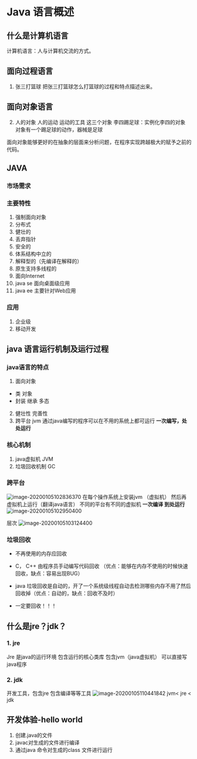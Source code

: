 # Java 语言概述

## 什么是计算机语言
计算机语言：人与计算机交流的方式。

## 面向过程语言
1. 张三打篮球 把张三打篮球怎么打篮球的过程和特点描述出来。
## 面向对象语言
2. 人的对象 人的运动 运动的工具 这三个对象
李四踢足球：实例化李四的对象 对象有一个踢足球的动作，器械是足球

面向对象能够更好的在抽象的层面来分析问题，在程序实现跨越极大的赋予之前的代码。

## JAVA 

###  市场需求
###  主要特性
1. 强制面向对象
2. 分布式
3. 健壮的
4. 丢弃指针
5. 安全的
6. 体系结构中立的
7. 解释型的（先编译在解释的）
8. 原生支持多线程的
9. 面向Internet
10. java se 面向桌面级应用  
11. java ee 主要针对Web应用
### 应用
1. 企业级
2. 移动开发

## java 语言运行机制及运行过程
### java语言的特点
1. 面向对象 
* 类 对象
* 封装 继承 多态
2. 健壮性 完善性
3. 跨平台 jvm
通过java编写的程序可以在不用的系统上都可运行
**一次编写，处处运行** 
### 核心机制
1. java虚拟机 JVM 
2. 垃圾回收机制 GC 

### 跨平台

![image-20200105102836370](C:\Users\Yjj\AppData\Roaming\Typora\typora-user-images\image-20200105102836370.png)
在每个操作系统上安装jvm （虚拟机）
然后再虚拟机上运行（翻译java语言）
不同的平台有不同的虚拟机 
**一次编译 到处运行**
![image-20200105102950400](C:\Users\Yjj\AppData\Roaming\Typora\typora-user-images\image-20200105102950400.png)

层次
![image-20200105103124400](C:\Users\Yjj\AppData\Roaming\Typora\typora-user-images\image-20200105103124400.png)

### 垃圾回收
* 不再使用的内存应回收

* C， C++ 由程序员手动编写代码回收 （优点：能够在内存不使用的时候快速回收，缺点：容易出现BUG）

* java 垃圾回收是自动的，开了一个系统级线程自动去检测哪些内存不用了然后回收掉（优点：自动的，缺点：回收不及时）

* 一定要回收！！！

## 什么是jre？jdk？
### 1. jre
Jre 是java的运行环境 包含运行的核心类库 包含jvm（java虚拟机）
可以直接写java程序
### 2. jdk
开发工具，包含jre 包含编译等等工具
![image-20200105110441842](C:\Users\Yjj\AppData\Roaming\Typora\typora-user-images\image-20200105110441842.png)
jvm< jre < jdk
## 开发体验-hello world
1. 创建.java的文件
2. javac对生成的文件进行编译
3. 通过java 命令对生成的class 文件进行运行


